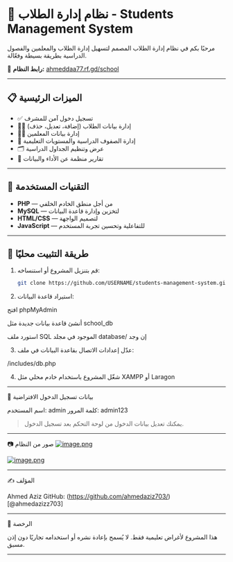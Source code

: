 # 🏫 نظام إدارة الطلاب - Students Management System

مرحبًا بكم في نظام إدارة الطلاب المصمم لتسهيل إدارة الطلاب والمعلمين والفصول الدراسية بطريقة بسيطة وفعّالة.

🔗 **رابط النظام:** [ahmeddaa77.rf.gd/school](https://ahmeddaa77.rf.gd/school)

---

## 📋 الميزات الرئيسية

- ✅ تسجيل دخول آمن للمشرف
- 👨‍🎓 إدارة بيانات الطلاب (إضافة، تعديل، حذف)
- 👨‍🏫 إدارة بيانات المعلمين
- 🏫 إدارة الصفوف الدراسية والمستويات التعليمية
- 🗂️ عرض وتنظيم الجداول الدراسية
- 📑 تقارير منظمة عن الأداء والبيانات

---

## 🧰 التقنيات المستخدمة

- **PHP** — من أجل منطق الخادم الخلفي
- **MySQL** — لتخزين وإدارة قاعدة البيانات
- **HTML/CSS** — لتصميم الواجهة
- **JavaScript** — للتفاعلية وتحسين تجربة المستخدم

---

## 🏁 طريقة التثبيت محليًا

1. قم بتنزيل المشروع أو استنساخه:
   ```bash
   git clone https://github.com/USERNAME/students-management-system.git

2. استيراد قاعدة البيانات:

افتح phpMyAdmin

أنشئ قاعدة بيانات جديدة مثل school_db

استورد ملف SQL الموجود في مجلد database/ إن وجد

3. عدّل إعدادات الاتصال بقاعدة البيانات في ملف:

/includes/db.php

4. شغّل المشروع باستخدام خادم محلي مثل XAMPP أو Laragon

---

🔐 بيانات تسجيل الدخول الافتراضية

اسم المستخدم: admin
كلمة المرور: admin123

> يمكنك تعديل بيانات الدخول من لوحة التحكم بعد تسجيل الدخول.

---

📷 صور من النظام
[![image.png](https://i.postimg.cc/tJrkPG50/image.png)](https://postimg.cc/9w7y5SK1)
 
[![image.png](https://i.postimg.cc/28KTSmyh/image.png)](https://postimg.cc/D811x9qw)

---

✍️ المؤلف

Ahmed Aziz
GitHub: (https://github.com/ahmedaziz703/)[@ahmedazizz703]

---

📜 الرخصة

هذا المشروع لأغراض تعليمية فقط. لا يُسمح بإعادة نشره أو استخدامه تجاريًا دون إذن مسبق.

---
